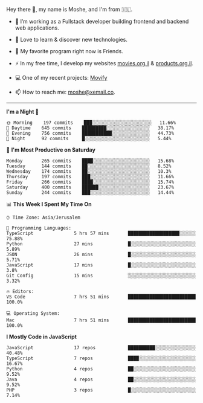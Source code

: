 Hey there 👋, my name is Moshe, and I'm from 🇮🇱.

- :telescope: I’m working as a Fullstack developer building frontend and backend web applications.

- :seedling: Love to learn & discover new technologies.

- 🍿 My favorite program right now is Friends.

- :zap: In my free time, I develop my websites [movies.org.il](https://movies.org.il) & [products.org.il](https://products.org.il).

- 💻 One of my recent projects: [Movify](https://github.com/jewishmoses/movify)

- :mailbox: How to reach me: moshe@xemail.co.

<hr/>

<!--START_SECTION:waka-->
**I'm a Night 🦉** 

```text
🌞 Morning    197 commits    ███░░░░░░░░░░░░░░░░░░░░░░   11.66% 
🌆 Daytime    645 commits    █████████░░░░░░░░░░░░░░░░   38.17% 
🌃 Evening    756 commits    ███████████░░░░░░░░░░░░░░   44.73% 
🌙 Night      92 commits     █░░░░░░░░░░░░░░░░░░░░░░░░   5.44%

```
📅 **I'm Most Productive on Saturday** 

```text
Monday       265 commits    ████░░░░░░░░░░░░░░░░░░░░░   15.68% 
Tuesday      144 commits    ██░░░░░░░░░░░░░░░░░░░░░░░   8.52% 
Wednesday    174 commits    ██░░░░░░░░░░░░░░░░░░░░░░░   10.3% 
Thursday     197 commits    ███░░░░░░░░░░░░░░░░░░░░░░   11.66% 
Friday       266 commits    ████░░░░░░░░░░░░░░░░░░░░░   15.74% 
Saturday     400 commits    ██████░░░░░░░░░░░░░░░░░░░   23.67% 
Sunday       244 commits    ███░░░░░░░░░░░░░░░░░░░░░░   14.44%

```


📊 **This Week I Spent My Time On** 

```text
⌚︎ Time Zone: Asia/Jerusalem

💬 Programming Languages: 
TypeScript               5 hrs 57 mins       ███████████████████░░░░░░   75.88% 
Python                   27 mins             █░░░░░░░░░░░░░░░░░░░░░░░░   5.89% 
JSON                     26 mins             █░░░░░░░░░░░░░░░░░░░░░░░░   5.71% 
JavaScript               17 mins             █░░░░░░░░░░░░░░░░░░░░░░░░   3.8% 
Git Config               15 mins             ░░░░░░░░░░░░░░░░░░░░░░░░░   3.32%

🔥 Editors: 
VS Code                  7 hrs 51 mins       █████████████████████████   100.0%

💻 Operating System: 
Mac                      7 hrs 51 mins       █████████████████████████   100.0%

```

**I Mostly Code in JavaScript** 

```text
JavaScript               17 repos            ██████████░░░░░░░░░░░░░░░   40.48% 
TypeScript               7 repos             ████░░░░░░░░░░░░░░░░░░░░░   16.67% 
Python                   4 repos             ██░░░░░░░░░░░░░░░░░░░░░░░   9.52% 
Java                     4 repos             ██░░░░░░░░░░░░░░░░░░░░░░░   9.52% 
PHP                      3 repos             █░░░░░░░░░░░░░░░░░░░░░░░░   7.14%

```



<!--END_SECTION:waka-->
